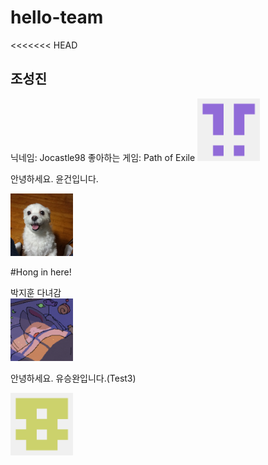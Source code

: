 # hello-team

<<<<<<< HEAD
## 조성진 
닉네임: Jocastle98
좋아하는 게임: Path of Exile
<img src ="./Image/Profile_Jocastle.png" width ="100" height="100">

안녕하세요. 윤건입니다.

<img src="./Image/YoonGunProfile.jpg" width = "100" height = "100">

#Hong in here!


박지훈 다녀감  
[<img src="./Image/Profile_Jihoon.png" width = "100" height = "100">](https://github.com/pianoop)

안녕하세요. 유승완입니다.(Test3)

<img src="./Image/Profile_ysw4697.png" width = "100" height = "100">